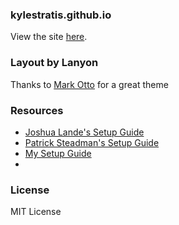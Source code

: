 ### kylestratis.github.io
View the site [here](http://kylestratis.com). 

### Layout by Lanyon
Thanks to [Mark Otto](https://github.com/mdo) for a great theme

### Resources
* [Joshua Lande's Setup Guide](http://joshualande.com/jekyll-github-pages-poole/)
* [Patrick Steadman's Setup Guide](http://patricksteadman.ca/2014/08/04/lanyonsetup/)
* [My Setup Guide](http://kylestratis.com/2015/04/17/blog-setup/)
* 

### License
MIT License
